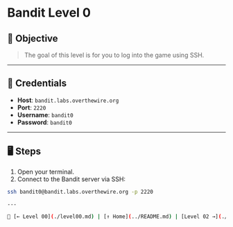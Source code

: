 # Bandit Level 0

## 🧩 Objective

> The goal of this level is for you to log into the game using SSH.

---

## 🧪 Credentials

- **Host**: `bandit.labs.overthewire.org`
- **Port**: `2220`
- **Username**: `bandit0`
- **Password**: `bandit0`

---

## 🖥️ Steps

1. Open your terminal.
2. Connect to the Bandit server via SSH:

```bash
ssh bandit0@bandit.labs.overthewire.org -p 2220

---

🔹 [← Level 00](./level00.md) | [↑ Home](../README.md) | [Level 02 →](./level02.md)
